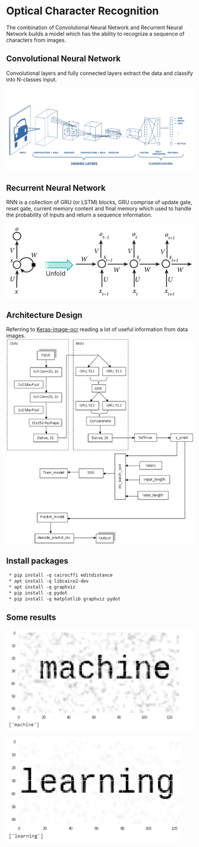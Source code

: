 # Optical Character Recognition 
 The combination of Convolutional Neural Network and Recurrent Neural Network builds a model which has the ability to recognize a sequence of characters from images.
 
## Convolutional Neural Network
Convolutional layers and fully connected layers extract the data and classify into N-classes input.   

![Alt text](read_pic/cnn.png)

## Recurrent Neural Network
RNN is a collection of GRU (or LSTM) blocks, GRU comprise of update gate, reset gate, current memory content and final memory which used to handle the probability of inputs and return a sequence information.     

![Alt text](read_pic/rnn.jpg)


## Architecture Design
Referring to [Keras-image-ocr](https://github.com/Tony607/keras-image-ocr) reading a lot of useful information from data images.
![Alt text](read_pic/arch.png)

## Install packages
``` 
 * pip install -q cairocffi editdistance
 * apt install -q libcairo2-dev
 * apt install -q graphviz
 * pip install -q pydot
 * pip install -q matplotlib graphviz pydot
```
## Some results

![Alt text](read_pic/machine.png) 

![Alt text](read_pic/learning.png)

